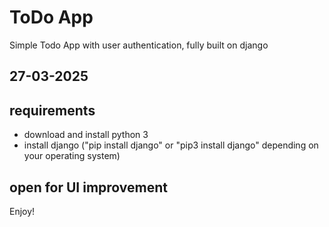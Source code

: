 # ToDo App

Simple Todo App with user authentication, fully built on django

## 27-03-2025

## requirements

- download and install python 3
- install django ("pip install django" or "pip3 install django" depending on your operating system)

## open for UI improvement

Enjoy!
